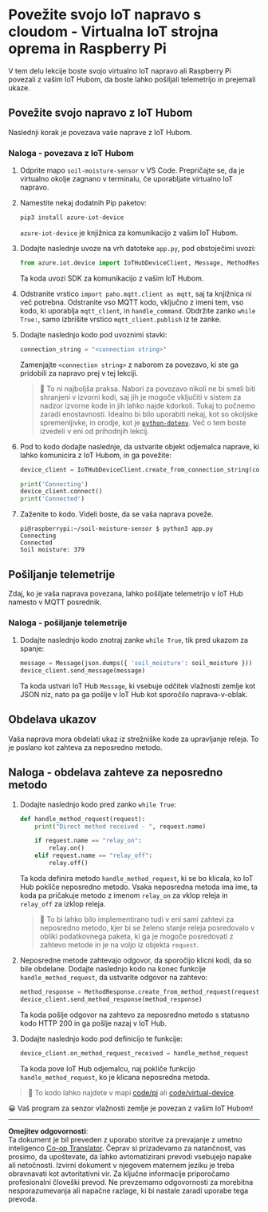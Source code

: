 <!--
CO_OP_TRANSLATOR_METADATA:
{
  "original_hash": "3ac42e284a7222c0e83d2d43231a364f",
  "translation_date": "2025-08-28T15:03:44+00:00",
  "source_file": "2-farm/lessons/4-migrate-your-plant-to-the-cloud/single-board-computer-connect-hub.md",
  "language_code": "sl"
}
-->
# Povežite svojo IoT napravo s cloudom - Virtualna IoT strojna oprema in Raspberry Pi

V tem delu lekcije boste svojo virtualno IoT napravo ali Raspberry Pi povezali z vašim IoT Hubom, da boste lahko pošiljali telemetrijo in prejemali ukaze.

## Povežite svojo napravo z IoT Hubom

Naslednji korak je povezava vaše naprave z IoT Hubom.

### Naloga - povezava z IoT Hubom

1. Odprite mapo `soil-moisture-sensor` v VS Code. Prepričajte se, da je virtualno okolje zagnano v terminalu, če uporabljate virtualno IoT napravo.

1. Namestite nekaj dodatnih Pip paketov:

    ```sh
    pip3 install azure-iot-device
    ```

    `azure-iot-device` je knjižnica za komunikacijo z vašim IoT Hubom.

1. Dodajte naslednje uvoze na vrh datoteke `app.py`, pod obstoječimi uvozi:

    ```python
    from azure.iot.device import IoTHubDeviceClient, Message, MethodResponse
    ```

    Ta koda uvozi SDK za komunikacijo z vašim IoT Hubom.

1. Odstranite vrstico `import paho.mqtt.client as mqtt`, saj ta knjižnica ni več potrebna. Odstranite vso MQTT kodo, vključno z imeni tem, vso kodo, ki uporablja `mqtt_client`, in `handle_command`. Obdržite zanko `while True:`, samo izbrišite vrstico `mqtt_client.publish` iz te zanke.

1. Dodajte naslednjo kodo pod uvoznimi stavki:

    ```python
    connection_string = "<connection string>"
    ```

    Zamenjajte `<connection string>` z naborom za povezavo, ki ste ga pridobili za napravo prej v tej lekciji.

    > 💁 To ni najboljša praksa. Nabori za povezavo nikoli ne bi smeli biti shranjeni v izvorni kodi, saj jih je mogoče vključiti v sistem za nadzor izvorne kode in jih lahko najde kdorkoli. Tukaj to počnemo zaradi enostavnosti. Idealno bi bilo uporabiti nekaj, kot so okoljske spremenljivke, in orodje, kot je [`python-dotenv`](https://pypi.org/project/python-dotenv/). Več o tem boste izvedeli v eni od prihodnjih lekcij.

1. Pod to kodo dodajte naslednje, da ustvarite objekt odjemalca naprave, ki lahko komunicira z IoT Hubom, in ga povežite:

    ```python
    device_client = IoTHubDeviceClient.create_from_connection_string(connection_string)

    print('Connecting')
    device_client.connect()
    print('Connected')
    ```

1. Zaženite to kodo. Videli boste, da se vaša naprava poveže.

    ```output
    pi@raspberrypi:~/soil-moisture-sensor $ python3 app.py 
    Connecting
    Connected
    Soil moisture: 379
    ```

## Pošiljanje telemetrije

Zdaj, ko je vaša naprava povezana, lahko pošiljate telemetrijo v IoT Hub namesto v MQTT posrednik.

### Naloga - pošiljanje telemetrije

1. Dodajte naslednjo kodo znotraj zanke `while True`, tik pred ukazom za spanje:

    ```python
    message = Message(json.dumps({ 'soil_moisture': soil_moisture }))
    device_client.send_message(message)
    ```

    Ta koda ustvari IoT Hub `Message`, ki vsebuje odčitek vlažnosti zemlje kot JSON niz, nato pa ga pošlje v IoT Hub kot sporočilo naprava-v-oblak.

## Obdelava ukazov

Vaša naprava mora obdelati ukaz iz strežniške kode za upravljanje releja. To je poslano kot zahteva za neposredno metodo.

## Naloga - obdelava zahteve za neposredno metodo

1. Dodajte naslednjo kodo pred zanko `while True`:

    ```python
    def handle_method_request(request):
        print("Direct method received - ", request.name)
    
        if request.name == "relay_on":
            relay.on()
        elif request.name == "relay_off":
            relay.off()    
    ```

    Ta koda definira metodo `handle_method_request`, ki se bo klicala, ko IoT Hub pokliče neposredno metodo. Vsaka neposredna metoda ima ime, ta koda pa pričakuje metodo z imenom `relay_on` za vklop releja in `relay_off` za izklop releja.

    > 💁 To bi lahko bilo implementirano tudi v eni sami zahtevi za neposredno metodo, kjer bi se želeno stanje releja posredovalo v obliki podatkovnega paketa, ki ga je mogoče posredovati z zahtevo metode in je na voljo iz objekta `request`.

1. Neposredne metode zahtevajo odgovor, da sporočijo klicni kodi, da so bile obdelane. Dodajte naslednjo kodo na konec funkcije `handle_method_request`, da ustvarite odgovor na zahtevo:

    ```python
    method_response = MethodResponse.create_from_method_request(request, 200)
    device_client.send_method_response(method_response)
    ```

    Ta koda pošlje odgovor na zahtevo za neposredno metodo s statusno kodo HTTP 200 in ga pošlje nazaj v IoT Hub.

1. Dodajte naslednjo kodo pod definicijo te funkcije:

    ```python
    device_client.on_method_request_received = handle_method_request
    ```

    Ta koda pove IoT Hub odjemalcu, naj pokliče funkcijo `handle_method_request`, ko je klicana neposredna metoda.

> 💁 To kodo lahko najdete v mapi [code/pi](../../../../../2-farm/lessons/4-migrate-your-plant-to-the-cloud/code/pi) ali [code/virtual-device](../../../../../2-farm/lessons/4-migrate-your-plant-to-the-cloud/code/virtual-device).

😀 Vaš program za senzor vlažnosti zemlje je povezan z vašim IoT Hubom!

---

**Omejitev odgovornosti**:  
Ta dokument je bil preveden z uporabo storitve za prevajanje z umetno inteligenco [Co-op Translator](https://github.com/Azure/co-op-translator). Čeprav si prizadevamo za natančnost, vas prosimo, da upoštevate, da lahko avtomatizirani prevodi vsebujejo napake ali netočnosti. Izvirni dokument v njegovem maternem jeziku je treba obravnavati kot avtoritativni vir. Za ključne informacije priporočamo profesionalni človeški prevod. Ne prevzemamo odgovornosti za morebitna nesporazumevanja ali napačne razlage, ki bi nastale zaradi uporabe tega prevoda.